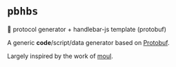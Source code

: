 # `pbhbs`
:open_file_folder: protocol generator + handlebar-js template (protobuf)

A generic **code**/script/data generator based on [Protobuf](https://developers.google.com/protocol-buffers/).

Largely inspired by the work of [moul](https://github.com/moul/protoc-gen-gotemplate).
